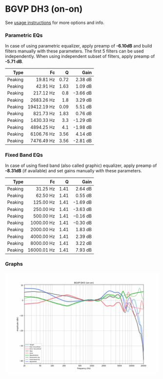 # BGVP DH3 (on-on)
See [usage instructions](https://github.com/jaakkopasanen/AutoEq#usage) for more options and info.

### Parametric EQs
In case of using parametric equalizer, apply preamp of **-6.10dB** and build filters manually
with these parameters. The first 5 filters can be used independently.
When using independent subset of filters, apply preamp of **-5.71 dB**.

| Type    | Fc          |    Q | Gain     |
|--------:|------------:|-----:|---------:|
| Peaking | 19.81 Hz    | 0.72 | 2.38 dB  |
| Peaking | 42.91 Hz    | 1.63 | 1.09 dB  |
| Peaking | 217.12 Hz   | 0.8  | -3.66 dB |
| Peaking | 2683.26 Hz  | 1.8  | 3.29 dB  |
| Peaking | 19412.19 Hz | 0.09 | 5.51 dB  |
| Peaking | 821.73 Hz   | 1.83 | 0.76 dB  |
| Peaking | 1430.33 Hz  | 3.3  | -1.29 dB |
| Peaking | 4894.25 Hz  | 4.1  | -1.98 dB |
| Peaking | 6106.76 Hz  | 3.56 | 4.14 dB  |
| Peaking | 7476.49 Hz  | 3.56 | -2.81 dB |

### Fixed Band EQs
In case of using fixed band (also called graphic) equalizer, apply preamp of **-8.31dB**
(if available) and set gains manually with these parameters.

| Type    | Fc          |    Q | Gain     |
|--------:|------------:|-----:|---------:|
| Peaking | 31.25 Hz    | 1.41 | 2.64 dB  |
| Peaking | 62.50 Hz    | 1.41 | 0.55 dB  |
| Peaking | 125.00 Hz   | 1.41 | -1.69 dB |
| Peaking | 250.00 Hz   | 1.41 | -3.63 dB |
| Peaking | 500.00 Hz   | 1.41 | -0.16 dB |
| Peaking | 1000.00 Hz  | 1.41 | -0.30 dB |
| Peaking | 2000.00 Hz  | 1.41 | 1.83 dB  |
| Peaking | 4000.00 Hz  | 1.41 | 2.39 dB  |
| Peaking | 8000.00 Hz  | 1.41 | 3.22 dB  |
| Peaking | 16000.01 Hz | 1.41 | 7.93 dB  |

### Graphs
![](./BGVP%20DH3%20(on-on).png)